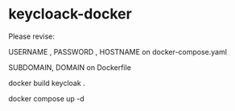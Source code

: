 # keycloack-docker

Please revise:

USERNAME , PASSWORD , HOSTNAME on docker-compose.yaml

SUBDOMAIN, DOMAIN on Dockerfile


docker build keycloak .

docker compose up -d
